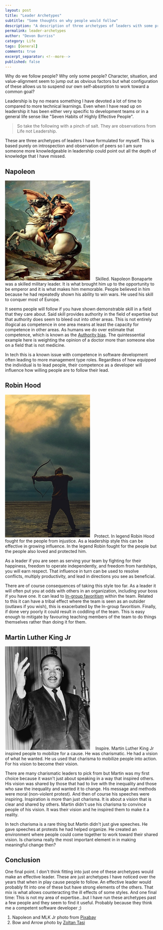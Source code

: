 ```yaml
---
layout: post
title: "Leader Archetypes"
subtitle: "Some thoughts on why people would follow"
description: "A description of three archetypes of leaders with some pros and cons of styles"
permalink: leader-archetypes
author: "Devon Burriss"
category: Life
tags: [General]
comments: true
excerpt_separator: <!--more-->
published: false
---
```


Why do we follow people? Why only some people? Character, situation, and value-alignment seem to jump out as obvious factors but what configuration of these allows us to suspend our own self-absorption to work toward a common goal?
<!--more-->
Leadership is by no means something I have devoted a lot of time to compared to more technical learnings. Even when I have read up on leadership it has been either very specific to development teams or in a general life sense like "Seven Habits of Highly Effective People".

> So take the following with a pinch of salt. They are observations from Life not Leadership.

These are three archetypes of leaders I have formulated for myself. This is based purely on introspection and observation of peers so I am sure someone more knowledgeable in leadership could point out all the depth of knowledge that I have missed.

## Napoleon

<img src="../img/posts/2018/napoleon-bonaparte-400.jpg" alt="Napoleon Bonaparte" class="img-rounded pull-left" width="280" style="margin-right: 1em;"> Skilled. Napoleon Bonaparte was a skilled military leader. It is what brought him up to the opportunity to be emperor and it is what makes him memorable. People believed in him because he had repeatedly shown his ability to win wars. He used his skill to conquer most of Europe.

It seems people will follow if you have shown demonstrable skill in a field that they care about. Said skill provides authority in the field of expertise but that authority does seem to bleed out into other areas. This is not entirely illogical as competence in one area means at least the capacity for competence in other areas. As humans we do over estimate that competence, which is known as the [Authority bias](https://en.wikipedia.org/wiki/Authority_bias). The quintessential example here is weighting the opinion of a doctor more than someone else on a field that is not medicine.

In tech this is a known issue with competence in software development often leading to more management type roles. Regardless of how equipped the individual is to lead people, their competence as a developer will influence how willing people are to follow their lead.

## Robin Hood

<img src="../img/posts/2018/robin-hood-400.jpg" alt="Robin Hood" class="img-rounded pull-left" width="280" style="margin-right: 1em;">Protect. In legend Robin Hood fought for the people from injustice. As a leadership style this can be effective in growing influence. In the legend Robin fought for the people but the people also loved and protected him.

As a leader if you are seen as serving your team by fighting for their happiness, freedom to operate independently, and freedom from hardships, you will earn respect. That influence in turn can be used to resolve conflicts, multiply productivity, and lead in directions you see as beneficial.

There are of course consequences of taking this style too far. As a leader it will often put you at odds with others in an organization, including your boss if you have one. It can lead to [In-group favoritism](https://en.wikipedia.org/wiki/In-group_favoritism) within the team. Related to this it can have a tribal effect where the team is seen as an outsider (outlaws if you wish), this is exacerbated by the In-group favoritism. Finally, if done very poorly it could result in coddling of the team. This is easy enough to mitigate by favouring teaching members of the team to do things themselves rather than doing it for them.

## Martin Luther King Jr

<img src="../img/posts/2018/martin-luther-king-jr-400.jpg" alt="Martin Luther King Jr" class="img-rounded pull-left" width="280" style="margin-right: 1em;"> Inspire. Martin Luther King Jr inspired people to mobilize for a cause. He was charismatic. He had a vision of what he wanted. He us used that charisma to mobilize people into action. For his vision to become their vision.

There are many charismatic leaders to pick from but Martin was my first choice because it wasn't just about speaking in a way that inspired others. His vision was shared by those that had to live with the inequality and those who saw the inequality and wanted it to change. His message and methods were moral (non-violent protest). And then of course his speeches were inspiring. Inspiration is more than just charisma. It is about a vision that is clear and shared by others. Martin didn't use his charisma to convince people of his vision. It was their vision and he inspired them to make it a reality.

In tech charisma is a rare thing but Martin didn't just give speeches. He gave speeches at protests he had helped organize. He created an environment where people could come together to work toward their shared vision. Is charisma really the most important element in in making meaningful change then?

## Conclusion

One final point. I don't think fitting into just one of these archetypes would make an effective leader. These are just archetypes I have noticed over the years that when in play cause people to follow. An effective leader would probably fit into one of these but have strong elements of the others. That mix is what allows counteracting the ill effects of some styles.
And one final time: This is not my area of expertise...but I have run these archetypes past a few people and they seem to find it useful. Probably because they think me a competent software developer ;)

1. Napoleon and MLK Jr photo from [Pixabay](https://pixabay.com/)
1. Bow and Arrow photo by [Zoltan Tasi](https://unsplash.com/@zoltantasi)